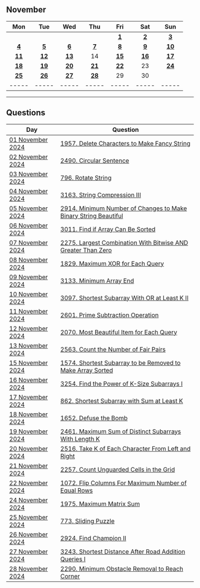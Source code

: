 November
---
| Mon | Tue | Wed | Thu | Fri | Sat | Sun |
| :---: | :---: | :---: | :---: | :---: | :---: | :---: |
|     |     |     |     | [**1**](01) | [**2**](02) | [**3**](03) |
| [**4**](04) | [**5**](05) | [**6**](06) | [**7**](07) | [**8**](08) | [**9**](09) | [**10**](10) |
| [**11**](11) | [**12**](12) | [**13**](13) | 14  | [**15**](15) | [**16**](16) | [**17**](17) |
| [**18**](18) | [**19**](19) | [**20**](20) | [**21**](21) | [**22**](22) | 23  | [**24**](24) |
| [**25**](25) | [**26**](26) | [**27**](27) | [**28**](28) | 29  | 30  |     |
| ----- | ----- | ----- | ----- | ----- | ----- | ----- |

---

Questions
---
| Day | Question |
| --- | --- |
| [01 November 2024](01) | [1957. Delete Characters to Make Fancy String](https://leetcode.com/problems/delete-characters-to-make-fancy-string) |
| [02 November 2024](02) | [2490. Circular Sentence](https://leetcode.com/problems/circular-sentence) |
| [03 November 2024](03) | [796. Rotate String](https://leetcode.com/problems/rotate-string) |
| [04 November 2024](04) | [3163. String Compression III](https://leetcode.com/problems/string-compression-iii) |
| [05 November 2024](05) | [2914. Minimum Number of Changes to Make Binary String Beautiful](https://leetcode.com/problems/minimum-number-of-changes-to-make-binary-string-beautiful) |
| [06 November 2024](06) | [3011. Find if Array Can Be Sorted](https://leetcode.com/problems/find-if-array-can-be-sorted) |
| [07 November 2024](07) | [2275. Largest Combination With Bitwise AND Greater Than Zero](https://leetcode.com/problems/largest-combination-with-bitwise-and-greater-than-zero) |
| [08 November 2024](08) | [1829. Maximum XOR for Each Query](https://leetcode.com/problems/maximum-xor-for-each-query) |
| [09 November 2024](09) | [3133. Minimum Array End](https://leetcode.com/problems/minimum-array-end) |
| [10 November 2024](10) | [3097. Shortest Subarray With OR at Least K II](https://leetcode.com/problems/shortest-subarray-with-or-at-least-k-ii) |
| [11 November 2024](11) | [2601. Prime Subtraction Operation](https://leetcode.com/problems/prime-subtraction-operation) |
| [12 November 2024](12) | [2070. Most Beautiful Item for Each Query](https://leetcode.com/problems/most-beautiful-item-for-each-query) |
| [13 November 2024](13) | [2563. Count the Number of Fair Pairs](https://leetcode.com/problems/count-the-number-of-fair-pairs) |
| [15 November 2024](15) | [1574. Shortest Subarray to be Removed to Make Array Sorted](https://leetcode.com/problems/shortest-subarray-to-be-removed-to-make-array-sorted) |
| [16 November 2024](16) | [3254. Find the Power of K-Size Subarrays I](https://leetcode.com/problems/find-the-power-of-k-size-subarrays-i) |
| [17 November 2024](17) | [862. Shortest Subarray with Sum at Least K](https://leetcode.com/problems/shortest-subarray-with-sum-at-least-k) |
| [18 November 2024](18) | [1652. Defuse the Bomb](https://leetcode.com/problems/defuse-the-bomb) |
| [19 November 2024](19) | [2461. Maximum Sum of Distinct Subarrays With Length K](https://leetcode.com/problems/maximum-sum-of-distinct-subarrays-with-length-k) |
| [20 November 2024](20) | [2516. Take K of Each Character From Left and Right](https://leetcode.com/problems/take-k-of-each-character-from-left-and-right) |
| [21 November 2024](21) | [2257. Count Unguarded Cells in the Grid](https://leetcode.com/problems/count-unguarded-cells-in-the-grid) |
| [22 November 2024](22) | [1072. Flip Columns For Maximum Number of Equal Rows](https://leetcode.com/problems/flip-columns-for-maximum-number-of-equal-rows) |
| [24 November 2024](24) | [1975. Maximum Matrix Sum](https://leetcode.com/problems/maximum-matrix-sum) |
| [25 November 2024](25) | [773. Sliding Puzzle](https://leetcode.com/problems/sliding-puzzle) |
| [26 November 2024](26) | [2924. Find Champion II](https://leetcode.com/problems/find-champion-ii) |
| [27 November 2024](27) | [3243. Shortest Distance After Road Addition Queries I](https://leetcode.com/problems/shortest-distance-after-road-addition-queries-i) |
| [28 November 2024](28) | [2290. Minimum Obstacle Removal to Reach Corner](https://leetcode.com/problems/minimum-obstacle-removal-to-reach-corner) |
